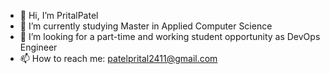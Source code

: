 - 👋 Hi, I’m PritalPatel
- 🌱 I’m currently studying Master in Applied Computer Science
- 🤔 I’m looking for a part-time and working student opportunity as DevOps Engineer
- 📫 How to reach me: patelprital2411@gmail.com


